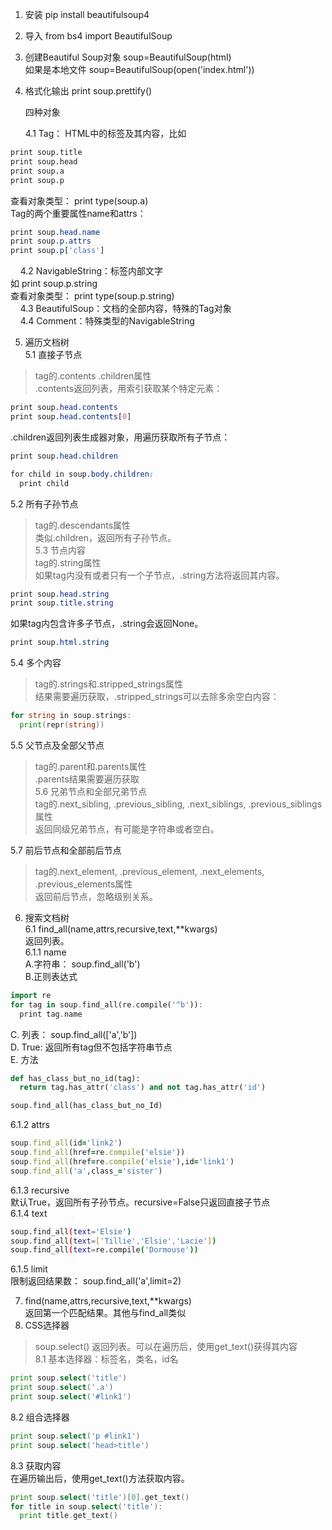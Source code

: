 1. 安装 pip install beautifulsoup4

2. 导入 from bs4 import BeautifulSoup

3. 创建Beautiful Soup对象 soup=BeautifulSoup(html)  
   如果是本地文件 soup=BeautifulSoup(open('index.html'))

4. 格式化输出 print soup.prettify()
   
   四种对象  
   
   4.1 Tag： HTML中的标签及其内容，比如

```bash
print soup.title
print soup.head
print soup.a
print soup.p
```

查看对象类型： print type(soup.a)  
Tag的两个重要属性name和attrs：

```css
print soup.head.name
print soup.p.attrs
print soup.p['class']
```

    4.2 NavigableString：标签内部文字  
如 print soup.p.string  
查看对象类型： print type(soup.p.string)  
    4.3 BeautifulSoup：文档的全部内容，特殊的Tag对象  
    4.4 Comment：特殊类型的NavigableString

5. 遍历文档树  
   5.1 直接子节点

> tag的.contents .children属性  
> .contents返回列表，用索引获取某个特定元素：

```css
print soup.head.contents
print soup.head.contents[0]
```

.children返回列表生成器对象，用遍历获取所有子节点：

```css
print soup.head.children

for child in soup.body.children:
  print child
```

5.2 所有子孙节点

> tag的.descendants属性  
> 类似.children，返回所有子孙节点。  
> 5.3 节点内容  
> tag的.string属性  
> 如果tag内没有或者只有一个子节点，.string方法将返回其内容。

```css
print soup.head.string
print soup.title.string
```

如果tag内包含许多子节点，.string会返回None。

```css
print soup.html.string
```

5.4 多个内容

> tag的.strings和.stripped_strings属性  
> 结果需要遍历获取，.stripped_strings可以去除多余空白内容：

```go
for string in soup.strings:
  print(repr(string))
```

5.5 父节点及全部父节点

> tag的.parent和.parents属性  
> .parents结果需要遍历获取  
> 5.6 兄弟节点和全部兄弟节点  
> tag的.next_sibling, .previous_sibling, .next_siblings, .previous_siblings属性  
> 返回同级兄弟节点，有可能是字符串或者空白。

5.7 前后节点和全部前后节点

> tag的.next_element, .previous_element, .next_elements, .previous_elements属性  
> 返回前后节点，忽略级别关系。

6. 搜索文档树  
   6.1 find_all(name,attrs,recursive,text,**kwargs)  
   返回列表。  
   6.1.1 name  
   A.字符串： soup.find_all('b')  
   B.正则表达式

```dart
import re
for tag in soup.find_all(re.compile('^b')):
  print tag.name
```

C. 列表： soup.find_all(['a','b'])  
D. True: 返回所有tag但不包括字符串节点  
E. 方法

```python
def has_class_but_no_id(tag):
  return tag.has_attr('class') and not tag.has_attr('id')

soup.find_all(has_class_but_no_Id)
```

6.1.2 attrs

```ruby
soup.find_all(id='link2')
soup.find_all(href=re.compile('elsie'))
soup.find_all(href=re.compile('elsie'),id='link1')
soup.find_all('a',class_='sister')
```

6.1.3 recursive  
默认True，返回所有子孙节点。recursive=False只返回直接子节点  
6.1.4 text

```bash
soup.find_all(text='Elsie')
soup.find_all(text=['Tillie','Elsie','Lacie'])
soup.find_all(text=re.compile('Dormouse'))
```

6.1.5 limit  
限制返回结果数： soup.find_all('a',limit=2)

7. find(name,attrs,recursive,text,**kwargs)  
   返回第一个匹配结果。其他与find_all类似
8. CSS选择器

> soup.select() 返回列表。可以在遍历后，使用get_text()获得其内容  
> 8.1 基本选择器：标签名，类名，id名

```go
print soup.select('title')
print soup.select('.a')
print soup.select('#link1')
```

8.2 组合选择器

```go
print soup.select('p #link1')
print soup.select('head>title')
```

8.3 获取内容  
在遍历输出后，使用get_text()方法获取内容。

```go
print soup.select('title')[0].get_text()
for title in soup.select('title'):
  print title.get_text()
```
